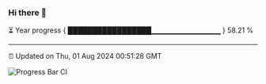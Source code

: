 ### Hi there 👋

⏳ Year progress { █████████████████▁▁▁▁▁▁▁▁▁▁▁▁▁ } 58.21 %

---

⏰ Updated on Thu, 01 Aug 2024 00:51:28 GMT

![Progress Bar CI](https://github.com/code-lakshay/GitHub-Actions-Demo/workflows/Progress%20Bar%20CI/badge.svg)
